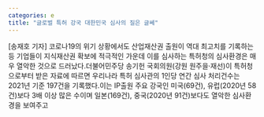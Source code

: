 ```yaml
---
categories: e
title: "글로벌 특허 강국 대한민국 심사의 질은 글쎄"
---
```

[송재호 기자] 코로나19의 위기 상황에서도 산업재산권 출원이 역대 최고치를 기록하는 등 기업들이 지식재산권 확보에 적극적인 가운데 이를 심사하는 특허청의 심사환경은 매우 열악한 것으로 드러났다.더불어민주당 송기헌 국회의원(강원 원주을·재선)이 특허청으로부터 받은 자료에 따르면 우리나라 특허 심사관의 1인당 연간 심사 처리건수는 2021년 기준 197건을 기록했다.이는 IP출원 주요 강국인 미국(69건), 유럽(2020년 58건)보다 3배 이상 많은 수이며 일본(169건), 중국(2020년 91건)보다도 열악한 심사환경을 보여주고